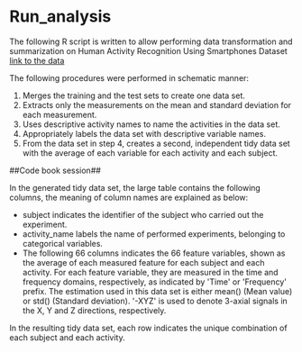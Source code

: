 # Run_analysis

The following R script is written to allow performing data transformation and summarization on Human Activity Recognition Using Smartphones Dataset [link to the data][1]

The following procedures were performed in schematic manner:
  
1. Merges the training and the test sets to create one data set.
2. Extracts only the measurements on the mean and standard deviation for each measurement. 
3. Uses descriptive activity names to name the activities in the data set.
4. Appropriately labels the data set with descriptive variable names. 
5. From the data set in step 4, creates a second, independent tidy data set with the average of each variable for each activity and each subject.

##Code book session##

In the generated tidy data set, the large table contains the following columns, the meaning of column names are explained as below: 

* subject indicates the identifier of the subject who carried out the experiment.
* activity_name labels the name of performed experiments, belonging to categorical variables.
* The following 66 columns indicates the 66 feature variables, shown as the average of each measured feature for each subject and each activity. 
For each feature variable, they are measured in the time and frequency domains, respectively, as indicated by 'Time' or 'Frequency' prefix.
The estimation used in this data set is either mean() (Mean value) or std() (Standard deviation). 
'-XYZ' is used to denote 3-axial signals in the X, Y and Z directions, respectively.

In the resulting tidy data set, each row indicates the unique combination of each subject and each activity. 


[1]:https://d396qusza40orc.cloudfront.net/getdata%2Fprojectfiles%2FUCI%20HAR%20Dataset.zip

